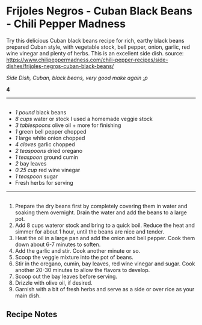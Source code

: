 # Frijoles Negros - Cuban Black Beans - Chili Pepper Madness


Try this delicious Cuban black beans recipe for rich, earthy black beans prepared Cuban style, with vegetable stock, bell pepper, onion, garlic, red wine vinegar and plenty of herbs. This is an excellent side dish.
source: https://www.chilipeppermadness.com/chili-pepper-recipes/side-dishes/frijoles-negros-cuban-black-beans/

*Side Dish, Cuban, black beans, very good make again ;p*

**4**

---

## 

- *1 pound* black beans
- *8 cups* water or stock I used a homemade veggie stock
- *3 tablespoons* olive oil + more for finishing
- *1* green bell pepper chopped
- *1* large white onion chopped
- *4 cloves* garlic chopped
- *2 teaspoons* dried oregano
- *1 teaspoon* ground cumin
- *2* bay leaves
- *0.25 cup* red wine vinegar
- *1 teaspoon* sugar
- Fresh herbs for serving

---

## 
1. Prepare the dry beans first by completely covering them in water and soaking them overnight. Drain the water and add the beans to a large pot.
2. Add 8 cups wateror stock and bring to a quick boil. Reduce the heat and simmer for about 1 hour, until the beans are nice and tender.
3. Heat the oil in a large pan and add the onion and bell pepper. Cook them down about 6-7 minutes to soften.
4. Add the garlic and stir. Cook another minute or so.
5. Scoop the veggie mixture into the pot of beans.
6. Stir in the oregano, cumin, bay leaves, red wine vinegar and sugar. Cook another 20-30 minutes to allow the flavors to develop.
7. Scoop out the bay leaves before serving.
8. Drizzle with olive oil, if desired.
9. Garnish with a bit of fresh herbs and serve as a side or over rice as your main dish.

## Recipe Notes


